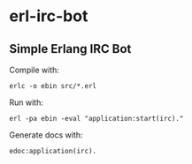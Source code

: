# erl-irc-bot
Simple Erlang IRC Bot
-
Compile with:
```
erlc -o ebin src/*.erl
```

Run with:
```
erl -pa ebin -eval "application:start(irc)."
```

Generate docs with:
```
edoc:application(irc).
```
